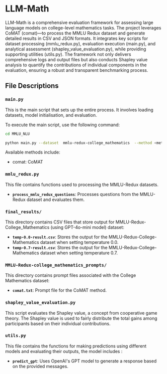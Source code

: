 # LLM-Math

LLM-Math is a comprehensive evaluation framework for assessing large language models on college-level mathematics tasks. The project leverages CoMAT (comat)—to process the MMLU Redux dataset and generate detailed results in CSV and JSON formats. It integrates key scripts for dataset processing (mmlu_redux.py), evaluation execution (main.py), and analytical assessment (shapley_value_evaluation.py), while providing supporting utilities (utils.py). The framework not only delivers comprehensive logs and output files but also conducts Shapley value analysis to quantify the contributions of individual components in the evaluation, ensuring a robust and transparent benchmarking process.

## File Descriptions

### `main.py`

This is the main script that sets up the entire process. It involves loading datasets, model initialisation, and evaluation.

To execute the main script, use the following command:

```bash
cd MMLU_NLU
```

```bash
python main.py --dataset  mmlu-redux-college_mathematics  --method <method_name> --model <model_name> 
```

Available methods include:

- comat: CoMAT

### `mmlu_redux.py`

This file contains functions used to processing the MMLU-Redux datasets.

- **`process_mmlu_redux_questions`**: Processes questions from the MMLU-Redux dataset and evaluates them.

### `final_results/`

This directory contains CSV files that store output for MMLU-Redux-College_Mathematics (using GPT-4o-mini model) dataset:

- **`temp-0.0-result.csv`**: Stores the output for the MMLU-Redux-College-Mathematics dataset when setting temperature 0.0.
- **`temp-0.7-result.csv`**: Stores the output for the MMLU-Redux-College-Mathematics dataset when setting temperature 0.7.

### `MMLU-Redux-college_mathematics_prompts/`

This directory contains prompt files associated with the College Mathematics dataset:

- **`comat.txt`**: Prompt file for the CoMAT method.

### `shapley_value_evaluation.py`

This script evaluates the Shapley value, a concept from cooperative game theory. The Shapley value is used to fairly distribute the total gains among participants based on their individual contributions.

### `utils.py`

This file contains the functions for making predictions using different models and evaluating their outputs, the model includes :

- **`predict_gpt`**: Uses OpenAI's GPT model to generate a response based on the provided messages.
